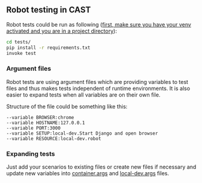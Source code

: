 ## Robot testing in CAST

Robot tests could be run as following (<ins>first, make sure you have your venv activated and you are in a project directory</ins>):

```bash
cd tests/
pip install -r requirements.txt
invoke test
```

### Argument files

Robot tests are using argument files which are providing variables to test files and thus makes tests independent of runtime environments. It is also easier to expand tests when all variables are on their own file.

Structure of the file could be something like this:

```
--variable BROWSER:chrome
--variable HOSTNAME:127.0.0.1
--variable PORT:3000
--variable SETUP:local-dev.Start Django and open browser
--variable RESOURCE:local-dev.robot
```

### Expanding tests

Just add your scenarios to existing files or create new files if necessary and update new variables into [container.args](../../tests/robottest/container.args) and [local-dev.args](../../tests/robottest/local-dev.args) files.